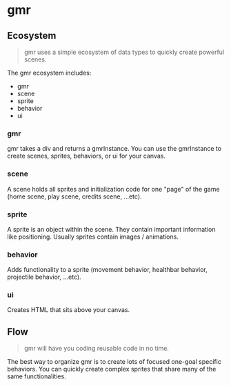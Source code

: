 # gmr 

## Ecosystem

> gmr uses a simple ecosystem of data types to quickly create powerful scenes.

The gmr ecosystem includes:

* gmr
* scene
* sprite
* behavior
* ui

### gmr

gmr takes a div and returns a gmrInstance. You can use the gmrInstance to create scenes, sprites, behaviors, or ui for your canvas.

### scene

A scene holds all sprites and initialization code for one "page" of the game (home scene, play scene, credits scene, ...etc).

### sprite

A sprite is an object within the scene. They contain important information like positioning. Usually sprites contain images / animations.

### behavior

Adds functionality to a sprite (movement behavior, healthbar behavior, projectile behavior, ...etc).

### ui

Creates HTML that sits above your canvas.

## Flow

> gmr will have you coding reusable code in no time.

The best way to organize gmr is to create lots of focused one-goal specific behaviors. You can quickly create complex sprites that share many of the same functionalities.